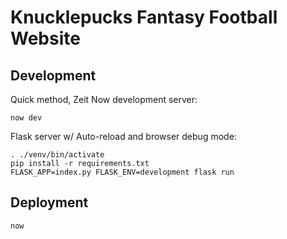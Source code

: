 # Knucklepucks Fantasy Football Website

## Development

Quick method, Zeit Now development server:

```
now dev
```

Flask server w/ Auto-reload and browser debug mode:

```
. ./venv/bin/activate
pip install -r requirements.txt
FLASK_APP=index.py FLASK_ENV=development flask run
```

## Deployment

`now`
